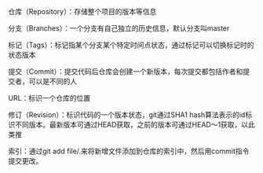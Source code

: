 仓库（Repository）：存储整个项目的版本等信息

分支（Branches）：一个分支有自己独立的历史信息，默认分支叫master

标记（Tags）：标记指某个分支某个特定时间点状态，通过标记可以切换标记时的状态版本

提交（Commit）：提交代码后仓库会创建一个新版本，每次提交都包括作者和提交者，可以是不同的人

URL：标识一个仓库的位置

修订（Revision）：标识代码的一个版本状态，git通过SHA1 hash算法表示的id标识不同版本。最新版本可通过HEAD获取，之前的版本可通过HEAD～1获取，以此类推

索引：通过git add file/.来将新增文件添加到仓库的索引中，然后用commit指令提交更改。
